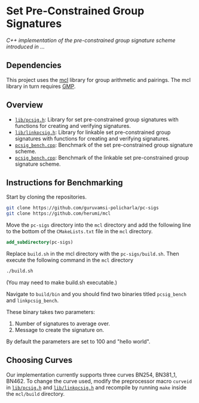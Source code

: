 # Set Pre-Constrained Group Signatures

_C++ implementation of the pre-constrained group signature scheme introduced in ..._

## Dependencies
This project uses the [mcl](https://github.com/herumi/mcl/) library for group arithmetic and pairings. The mcl library in turn requires [GMP](https://gmplib.org/).

## Overview
* [`lib/pcsig.h`](lib/pcsig.h): Library for set pre-constrained group signatures with functions for creating and verifying signatures.
* [`lib/linkpcsig.h`](lib/linkpcsig.h): Library for linkable set pre-constrained group signatures with functions for creating and verifying signatures.
* [`pcsig_bench.cpp`](pcsig_bench.cpp): Benchmark of the set pre-constrained group signature scheme.
* [`pcsig_bench.cpp`](pcsig_bench.cpp): Benchmark of the linkable set pre-constrained group signature scheme.

## Instructions for Benchmarking
<!-- A quick and dirty way to run the benchmark is to add [`src/gs.h`](src/gs.h) and [`src/pcsig_bench.cpp`](src/pcsig_bench.cpp) to the sample folder of the mcl library and using CMake to build mcl with the option MCL_BUILD_SAMPLE=ON. Note that you will have to modify the CMakeLists.txt file in the sample folder by adding the name of the source file [`src/pcsig_bench.cpp`](src/pcsig_bench.cpp). -->

Start by cloning the repositories.
```bash
git clone https://github.com/guruvamsi-policharla/pc-sigs
git clone https://github.com/herumi/mcl
```

Move the `pc-sigs` directory into the `mcl` directory and add the following line to the bottom of the `CMakeLists.txt` file in the `mcl` directory.

```cmake
add_subdirectory(pc-sigs)
```

<!-- Move the two files in the [`pc-sigs/src`](src) directory to the sample folder in mcl repository. -->

<!-- Add pcsig_bench to the first line of the CMakeLists.txt file in the sample folder. -->

Replace `build.sh` in the mcl directory with the `pc-sigs/build.sh`. Then execute the following command in the `mcl` directory
```bash
./build.sh
```
(You may need to make build.sh executable.)

Navigate to `build/bin` and you should find two binaries titled `pcsig_bench` and `linkpcsig_bench`.

These binary takes two parameters:

1. Number of signatures to average over.
2. Message to create the signature on.

By default the parameters are set to 100 and "hello world".

## Choosing Curves
Our implementation currently supports three curves BN254, BN381_1, BN462. To change the curve used, modify the preprocessor macro `curveid` in [`lib/pcsig.h`](lib/pcsig.h) and [`lib/linkpcsig.h`](lib/linkpcsig.h) and recompile by running `make` inside the `mcl/build` directory.

<!-- ## Benchmarks
Benchmark results in milliseconds on a 1.8 GHz Intel Core i7 Processor with 8 GB of RAM.

| Scheme      | SPC.Sign    | SPC.Verify  |  SPC.Open |
| :----:      | :----:      |    :----:   |    :----: |
| Unlinkable  | 7.7         | 32.6        | 0.05      |
| Linkable    | 1.9         | 8.8         | 0.05      |

All times in milliseconds. -->